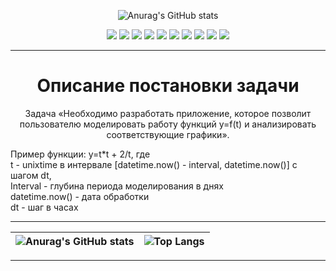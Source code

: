 
<div align="center">

![Anurag's GitHub stats](https://github-readme-stats.vercel.app/api/pin?username=mastergandar&repo=interview_test-work&theme=radical&show_owner=True)

</div>

<div align="center">

![](https://img.shields.io/github/languages/count/mastergandar/interview_test-work?style=for-the-badge)
![](https://img.shields.io/github/languages/top/mastergandar/interview_test-work?style=for-the-badge)
![](https://img.shields.io/github/languages/code-size/mastergandar/interview_test-work?style=for-the-badge)
![](https://img.shields.io/github/downloads/mastergndar/interview_test-work/total?style=for-the-badge)
![](https://img.shields.io/github/issues/mastergandar/interview_test-work?style=for-the-badge)
![](https://img.shields.io/github/license/mastergandar/interview_test-work?style=for-the-badge)
![](https://img.shields.io/github/followers/mastergandar?style=for-the-badge)
![](https://img.shields.io/github/stars/mastergandar/interview_test-work?style=for-the-badge)
![](https://img.shields.io/github/last-commit/mastergandar/interview_test-work?style=for-the-badge)
![](https://img.shields.io/badge/platform-windows,linux-lightgrey?style=for-the-badge)

</div>

____

<h1 align="center">Описание постановки задачи</h1>

<p align="center">Задача «Необходимо разработать приложение, которое позволит пользователю моделировать работу функций y=f(t) и анализировать соответствующие графики».</p>

Пример функции:  y=t*t + 2/t, где  
t - unixtime в интервале [datetime.now() - interval, datetime.now()] с шагом dt,  
Interval - глубина периода моделирования в днях  
datetime.now() - дата обработки  
dt - шаг в часах  

____
| ![Anurag's GitHub stats](https://github-readme-stats.vercel.app/api?username=mastergandar&show_icons=true&theme=radical) | ![Top Langs](https://github-readme-stats.vercel.app/api/top-langs/?username=mastergandar&layout=compact&exclude_repo=Diplom_Py) |
|:----:|:----:|
____

